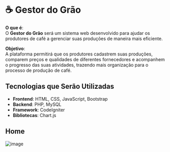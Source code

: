 # ☕ Gestor do Grão

**O que é**:  
O **Gestor do Grão** será um sistema web desenvolvido para ajudar os produtores de café a gerenciar suas produções de maneira mais eficiente.

**Objetivo**:  
A plataforma permitirá que os produtores cadastrem suas produções, comparem preços e qualidades de diferentes fornecedores e acompanhem o progresso das suas atividades, trazendo mais organização para o processo de produção de café.

## Tecnologias que Serão Utilizadas
- **Frontend**: HTML, CSS, JavaScript, Bootstrap
- **Backend**: PHP, MySQL
- **Framework**: CodeIgniter
- **Bibliotecas**: Chart.js

## Home

![image](https://github.com/user-attachments/assets/c2307c50-2e4f-4697-a238-a1b2cdced77c)

